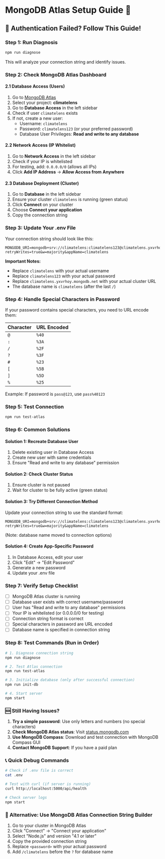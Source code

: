 # MongoDB Atlas Setup Guide 🍃

## 🚨 Authentication Failed? Follow This Guide!

### Step 1: Run Diagnosis
```bash
npm run diagnose
```
This will analyze your connection string and identify issues.

### Step 2: Check MongoDB Atlas Dashboard

#### 2.1 Database Access (Users)
1. Go to [MongoDB Atlas](https://cloud.mongodb.com/)
2. Select your project: **climatelens**
3. Go to **Database Access** in the left sidebar
4. Check if user `climatelens` exists
5. If not, create a new user:
   - Username: `climatelens`
   - Password: `climatelens123` (or your preferred password)
   - Database User Privileges: **Read and write to any database**

#### 2.2 Network Access (IP Whitelist)
1. Go to **Network Access** in the left sidebar
2. Check if your IP is whitelisted
3. For testing, add: `0.0.0.0/0` (allows all IPs)
4. Click **Add IP Address** → **Allow Access from Anywhere**

#### 2.3 Database Deployment (Cluster)
1. Go to **Database** in the left sidebar
2. Ensure your cluster `climatelens` is running (green status)
3. Click **Connect** on your cluster
4. Choose **Connect your application**
5. Copy the connection string

### Step 3: Update Your .env File

Your connection string should look like this:
```env
MONGODB_URI=mongodb+srv://climatelens:climatelens123@climatelens.yxvrhoy.mongodb.net/climatelens?retryWrites=true&w=majority&appName=climatelens
```

**Important Notes:**
- Replace `climatelens` with your actual username
- Replace `climatelens123` with your actual password
- Replace `climatelens.yxvrhoy.mongodb.net` with your actual cluster URL
- The database name is `climatelens` (after the last `/`)

### Step 4: Handle Special Characters in Password

If your password contains special characters, you need to URL encode them:

| Character | URL Encoded |
|-----------|-------------|
| `@` | `%40` |
| `:` | `%3A` |
| `/` | `%2F` |
| `?` | `%3F` |
| `#` | `%23` |
| `[` | `%5B` |
| `]` | `%5D` |
| `%` | `%25` |

Example: If password is `pass@123`, use `pass%40123`

### Step 5: Test Connection
```bash
npm run test-atlas
```

### Step 6: Common Solutions

#### Solution 1: Recreate Database User
1. Delete existing user in Database Access
2. Create new user with same credentials
3. Ensure "Read and write to any database" permission

#### Solution 2: Check Cluster Status
1. Ensure cluster is not paused
2. Wait for cluster to be fully active (green status)

#### Solution 3: Try Different Connection Method
Update your connection string to use the standard format:
```env
MONGODB_URI=mongodb+srv://climatelens:climatelens123@climatelens.yxvrhoy.mongodb.net/?retryWrites=true&w=majority&appName=climatelens
```
(Note: database name moved to connection options)

#### Solution 4: Create App-Specific Password
1. In Database Access, edit your user
2. Click "Edit" → "Edit Password"
3. Generate a new password
4. Update your .env file

### Step 7: Verify Setup Checklist

- [ ] MongoDB Atlas cluster is running
- [ ] Database user exists with correct username/password
- [ ] User has "Read and write to any database" permissions
- [ ] Your IP is whitelisted (or 0.0.0.0/0 for testing)
- [ ] Connection string format is correct
- [ ] Special characters in password are URL encoded
- [ ] Database name is specified in connection string

### Step 8: Test Commands (Run in Order)
```bash
# 1. Diagnose connection string
npm run diagnose

# 2. Test Atlas connection
npm run test-atlas

# 3. Initialize database (only after successful connection)
npm run init-db

# 4. Start server
npm start
```

### 🆘 Still Having Issues?

1. **Try a simple password**: Use only letters and numbers (no special characters)
2. **Check MongoDB Atlas status**: Visit [status.mongodb.com](https://status.mongodb.com/)
3. **Use MongoDB Compass**: Download and test connection with MongoDB Compass GUI
4. **Contact MongoDB Support**: If you have a paid plan

### 📞 Quick Debug Commands
```bash
# Check if .env file is correct
cat .env

# Test with curl (if server is running)
curl http://localhost:5000/api/health

# Check server logs
npm start
```

### 🔧 Alternative: Use MongoDB Atlas Connection String Builder
1. Go to your cluster in MongoDB Atlas
2. Click "Connect" → "Connect your application"
3. Select "Node.js" and version "4.1 or later"
4. Copy the provided connection string
5. Replace `<password>` with your actual password
6. Add `/climatelens` before the `?` for database name
